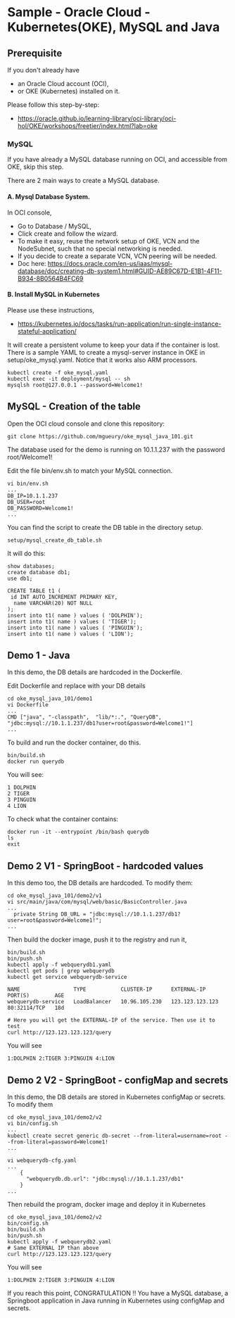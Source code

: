 # Sample - Oracle Cloud - Kubernetes(OKE), MySQL and Java

## Prerequisite 

If you don't already have 
- an Oracle Cloud account (OCI), 
- or OKE (Kubernetes) installed on it. 

Please follow this step-by-step:
- https://oracle.github.io/learning-library/oci-library/oci-hol/OKE/workshops/freetier/index.html?lab=oke

### MySQL
If you have already a MySQL database running on OCI, and accessible from OKE, skip this step.

There are 2 main ways to create a MySQL database.

#### A. Mysql Database System. 
In OCI console, 
- Go to Database / MySQL, 
- Click create and follow the wizard. 
- To make it easy, reuse the network setup of OKE, VCN and the NodeSubnet, such that no special networking is needed. 
- If you decide to create a separate VCN, VCN peering will be needed. 
- Doc here: https://docs.oracle.com/en-us/iaas/mysql-database/doc/creating-db-system1.html#GUID-AE89C67D-E1B1-4F11-B934-8B0564B4FC69

#### B. Install MySQL in Kubernetes 

Please use these instructions,
- https://kubernetes.io/docs/tasks/run-application/run-single-instance-stateful-application/

It will create a persistent volume to keep your data if the container is lost.
There is a sample YAML to create a mysql-server instance in OKE in setup/oke_mysql.yaml. Notice that it works also ARM processors. 

```
kubectl create -f oke_mysql.yaml 
kubectl exec -it deployment/mysql -- sh
mysqlsh root@127.0.0.1 --password=Welcome1!
```

## MySQL - Creation of the table

Open the OCI cloud console and clone this repository:

```
git clone https://github.com/mgueury/oke_mysql_java_101.git
```

The database used for the demo is running on 10.1.1.237 with the password root/Welcome1!

Edit the file bin/env.sh to match your MySQL connection.
```
vi bin/env.sh
...
DB_IP=10.1.1.237
DB_USER=root
DB_PASSWORD=Welcome1!
...
```

You can find the script to create the DB table in the directory setup. 
```
setup/mysql_create_db_table.sh
```

It will do this:
```
show databases;
create database db1;
use db1;

CREATE TABLE t1 (
 id INT AUTO_INCREMENT PRIMARY KEY,
  name VARCHAR(20) NOT NULL
);
insert into t1( name ) values ( 'DOLPHIN');
insert into t1( name ) values ( 'TIGER');
insert into t1( name ) values ( 'PINGUIN');
insert into t1( name ) values ( 'LION');
```

## Demo 1 - Java 

In this demo, the DB details are hardcoded in the Dockerfile.

Edit Dockerfile and replace with your DB details

```
cd oke_mysql_java_101/demo1
vi Dockerfile
...
CMD ["java", "-classpath",  "lib/*:.", "QueryDB", "jdbc:mysql://10.1.1.237/db1?user=root&password=Welcome1!"] 
...
```

To build and run the docker container, do this.

```
bin/build.sh
docker run querydb
```

You will see:

```
1 DOLPHIN
2 TIGER
3 PINGUIN
4 LION
```

To check what the container contains:

```
docker run -it --entrypoint /bin/bash querydb
ls
exit
```

## Demo 2 V1 - SpringBoot - hardcoded values

In this demo too, the DB details are hardcoded. To modify them:

```
cd oke_mysql_java_101/demo2/v1
vi src/main/java/com/mysql/web/basic/BasicController.java
...
  private String DB_URL = "jdbc:mysql://10.1.1.237/db1?user=root&password=Welcome1!";
...
```

Then build the docker image, push it to the registry and run it,

```
bin/build.sh
bin/push.sh
kubectl apply -f webquerydb1.yaml 
kubectl get pods | grep webquerydb
kubectl get service webquerydb-service

NAME                 TYPE           CLUSTER-IP      EXTERNAL-IP       PORT(S)        AGE
webquerydb-service   LoadBalancer   10.96.105.230   123.123.123.123   80:32114/TCP   18d

# Here you will get the EXTERNAL-IP of the service. Then use it to test
curl http://123.123.123.123/query
```

You will see
```
1:DOLPHIN 2:TIGER 3:PINGUIN 4:LION
```


## Demo 2 V2 - SpringBoot - configMap and secrets

In this demo, the DB details are stored in Kubernetes configMap or secrets.
To modify them

```
cd oke_mysql_java_101/demo2/v2
vi bin/config.sh
...
kubectl create secret generic db-secret --from-literal=username=root --from-literal=password=Welcome1!
...

vi webquerydb-cfg.yaml
...
    {
      "webquerydb.db.url": "jdbc:mysql://10.1.1.237/db1"
    }
...

```

Then rebuild the program, docker image and deploy it in Kubernetes

```
cd oke_mysql_java_101/demo2/v2
bin/config.sh
bin/build.sh
bin/push.sh
kubectl apply -f webquerydb2.yaml
# Same EXTERNAL IP than above
curl http://123.123.123.123/query
```

You will see
```
1:DOLPHIN 2:TIGER 3:PINGUIN 4:LION
```

If you reach this point, CONGRATULATION !! You have a MySQL database, a Springboot application in Java running in Kubernetes using configMap and secrets.

